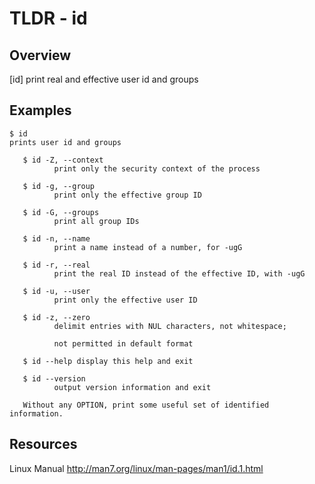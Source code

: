 TLDR - id
==========

Overview
--------

[id] print real and effective user id and groups 

Examples
--------
	$ id
	prints user id and groups 

       $ id -Z, --context
              print only the security context of the process

       $ id -g, --group
              print only the effective group ID

       $ id -G, --groups
              print all group IDs

       $ id -n, --name
              print a name instead of a number, for -ugG

       $ id -r, --real
              print the real ID instead of the effective ID, with -ugG

       $ id -u, --user
              print only the effective user ID

       $ id -z, --zero
              delimit entries with NUL characters, not whitespace;

              not permitted in default format

       $ id --help display this help and exit

       $ id --version
              output version information and exit

       Without any OPTION, print some useful set of identified information.


Resources
---------
Linux Manual 
http://man7.org/linux/man-pages/man1/id.1.html

